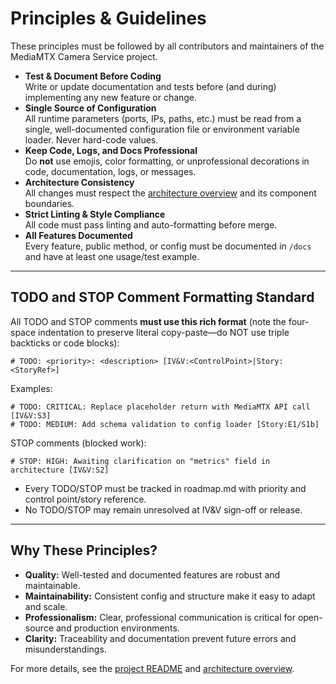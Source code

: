 # Principles & Guidelines

These principles must be followed by all contributors and maintainers of the MediaMTX Camera Service project.

- **Test & Document Before Coding**  
      Write or update documentation and tests before (and during) implementing any new feature or change.
- **Single Source of Configuration**  
      All runtime parameters (ports, IPs, paths, etc.) must be read from a single, well-documented configuration file or environment variable loader. Never hard-code values.
- **Keep Code, Logs, and Docs Professional**  
      Do **not** use emojis, color formatting, or unprofessional decorations in code, documentation, logs, or messages.
- **Architecture Consistency**  
      All changes must respect the [architecture overview](../architecture/overview.md) and its component boundaries.
- **Strict Linting & Style Compliance**  
      All code must pass linting and auto-formatting before merge.
- **All Features Documented**  
      Every feature, public method, or config must be documented in `/docs` and have at least one usage/test example.

---

## TODO and STOP Comment Formatting Standard

All TODO and STOP comments **must use this rich format** (note the four-space indentation to preserve literal copy-paste—do NOT use triple backticks or code blocks):

    # TODO: <priority>: <description> [IV&V:<ControlPoint>|Story:<StoryRef>]

Examples:

    # TODO: CRITICAL: Replace placeholder return with MediaMTX API call [IV&V:S3]
    # TODO: MEDIUM: Add schema validation to config loader [Story:E1/S1b]

STOP comments (blocked work):

    # STOP: HIGH: Awaiting clarification on "metrics" field in architecture [IV&V:S2]

- Every TODO/STOP must be tracked in roadmap.md with priority and control point/story reference.
- No TODO/STOP may remain unresolved at IV&V sign-off or release.

---

## Why These Principles?

- **Quality:** Well-tested and documented features are robust and maintainable.
- **Maintainability:** Consistent config and structure make it easy to adapt and scale.
- **Professionalism:** Clear, professional communication is critical for open-source and production environments.
- **Clarity:** Traceability and documentation prevent future errors and misunderstandings.

For more details, see the [project README](../../README.md) and [architecture overview](../architecture/overview.md).
